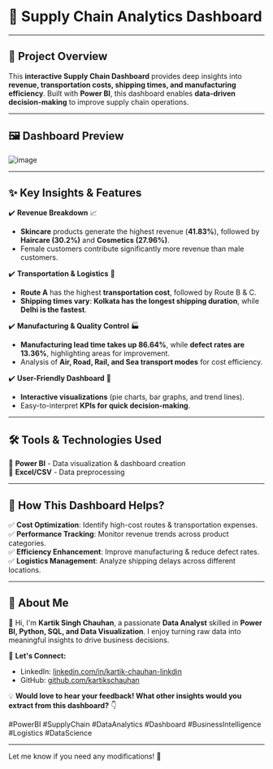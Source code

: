 # 🚀 **Supply Chain Analytics Dashboard**  

---

## 📌 **Project Overview**  
This **interactive Supply Chain Dashboard** provides deep insights into **revenue, transportation costs, shipping times, and manufacturing efficiency**. Built with **Power BI**, this dashboard enables **data-driven decision-making** to improve supply chain operations.  

---

## 🖼 **Dashboard Preview**  
![image](https://github.com/user-attachments/assets/bb463e1c-2273-402d-af7f-d45677c2e9d6)

---

## ✨ **Key Insights & Features**  

✔️ **Revenue Breakdown** 📈  
- **Skincare** products generate the highest revenue (**41.83%**), followed by **Haircare (30.2%)** and **Cosmetics (27.96%)**.  
- Female customers contribute significantly more revenue than male customers.  

✔️ **Transportation & Logistics** 🚚  
- **Route A** has the highest **transportation cost**, followed by Route B & C.  
- **Shipping times vary**: **Kolkata has the longest shipping duration**, while **Delhi is the fastest**.  

✔️ **Manufacturing & Quality Control** 🏭  
- **Manufacturing lead time takes up 86.64%**, while **defect rates are 13.36%**, highlighting areas for improvement.  
- Analysis of **Air, Road, Rail, and Sea transport modes** for cost efficiency.  

✔️ **User-Friendly Dashboard** 🎯  
- **Interactive visualizations** (pie charts, bar graphs, and trend lines).  
- Easy-to-interpret **KPIs for quick decision-making**.  

---

## 🛠 **Tools & Technologies Used**  
🔹 **Power BI** - Data visualization & dashboard creation  
🔹 **Excel/CSV** - Data preprocessing  

---

## 🚀 **How This Dashboard Helps?**  
✅ **Cost Optimization**: Identify high-cost routes & transportation expenses.  
✅ **Performance Tracking**: Monitor revenue trends across product categories.  
✅ **Efficiency Enhancement**: Improve manufacturing & reduce defect rates.  
✅ **Logistics Management**: Analyze shipping delays across different locations.  

---

## 📌 **About Me**  
👋 Hi, I'm **Kartik Singh Chauhan**, a passionate **Data Analyst** skilled in **Power BI, Python, SQL, and Data Visualization**. I enjoy turning raw data into meaningful insights to drive business decisions.  

🔗 **Let's Connect:**  
- LinkedIn: [linkedin.com/in/kartik-chauhan-linkdin](https://www.linkedin.com/in/kartik-chauhan-linkdin/)  
- GitHub: [github.com/kartikschauhan](https://github.com/kartikschauhan)  

💡 **Would love to hear your feedback! What other insights would you extract from this dashboard?** 👇  

#PowerBI #SupplyChain #DataAnalytics #Dashboard #BusinessIntelligence #Logistics #DataScience  

---

Let me know if you need any modifications! 🚀
